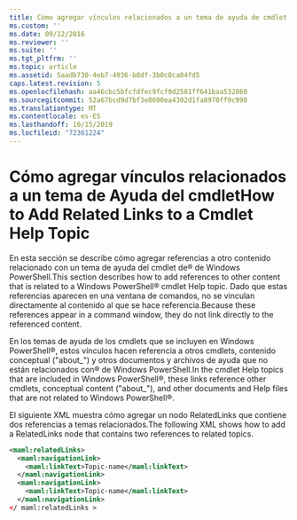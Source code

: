 ```yaml
---
title: Cómo agregar vínculos relacionados a un tema de ayuda de cmdlet | Microsoft Docs
ms.custom: ''
ms.date: 09/12/2016
ms.reviewer: ''
ms.suite: ''
ms.tgt_pltfrm: ''
ms.topic: article
ms.assetid: 5aadb730-4eb7-4936-b8df-3b0c0ca04fd5
caps.latest.revision: 5
ms.openlocfilehash: aa46cbc5bfcfdfec9fcf9d2581ff641baa532860
ms.sourcegitcommit: 52a67bcd9d7bf3e8600ea4302d1fa8970ff9c998
ms.translationtype: MT
ms.contentlocale: es-ES
ms.lasthandoff: 10/15/2019
ms.locfileid: "72361224"
---
```

# <a name="how-to-add-related-links-to-a-cmdlet-help-topic"></a><span data-ttu-id="1cda5-102">Cómo agregar vínculos relacionados a un tema de Ayuda del cmdlet</span><span class="sxs-lookup"><span data-stu-id="1cda5-102">How to Add Related Links to a Cmdlet Help Topic</span></span>

<span data-ttu-id="1cda5-103">En esta sección se describe cómo agregar referencias a otro contenido relacionado con un tema de ayuda del cmdlet de® de Windows PowerShell.</span><span class="sxs-lookup"><span data-stu-id="1cda5-103">This section describes how to add references to other content that is related to a Windows PowerShell® cmdlet Help topic.</span></span> <span data-ttu-id="1cda5-104">Dado que estas referencias aparecen en una ventana de comandos, no se vinculan directamente al contenido al que se hace referencia.</span><span class="sxs-lookup"><span data-stu-id="1cda5-104">Because these references appear in a command window, they do not link directly to the referenced content.</span></span>

<span data-ttu-id="1cda5-105">En los temas de ayuda de los cmdlets que se incluyen en Windows PowerShell®, estos vínculos hacen referencia a otros cmdlets, contenido conceptual ("about_") y otros documentos y archivos de ayuda que no están relacionados con® de Windows PowerShell.</span><span class="sxs-lookup"><span data-stu-id="1cda5-105">In the cmdlet Help topics that are included in Windows PowerShell®, these links reference other cmdlets, conceptual content ("about_"), and other documents and Help files that are not related to Windows PowerShell®.</span></span>

<span data-ttu-id="1cda5-106">El siguiente XML muestra cómo agregar un nodo RelatedLinks que contiene dos referencias a temas relacionados.</span><span class="sxs-lookup"><span data-stu-id="1cda5-106">The following XML shows how to add a RelatedLinks node that contains two references to related topics.</span></span>

```xml
<maml:relatedLinks>
  <maml:navigationLink>
    <maml:linkText>Topic-name</maml:linkText>
  </maml:navigationLink>
  <maml:navigationLink>
    <maml:linkText>Topic-name</maml:linkText>
  </maml:navigationLink>
</ maml:relatedLinks >
```



